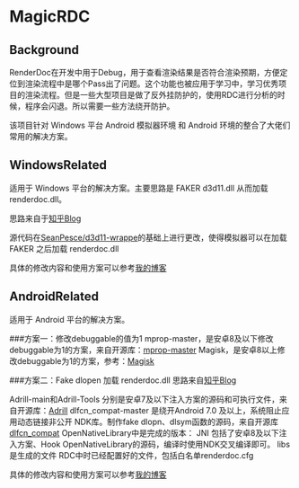 # MagicRDC

## Background
RenderDoc在开发中用于Debug，用于查看渲染结果是否符合渲染预期，方便定位到渲染流程中是哪个Pass出了问题。这个功能也被应用于学习中，学习优秀项目的渲染流程。但是一些大型项目是做了反外挂防护的，使用RDC进行分析的时候，程序会闪退。所以需要一些方法绕开防护。

该项目针对 Windows 平台 Android 模拟器环境 和 Android 环境的整合了大佬们常用的解决方案。

## WindowsRelated
适用于 Windows 平台的解决方案。主要思路是 FAKER d3d11.dll 从而加载 renderdoc.dll。

思路来自于[知乎Blog](https://zhuanlan.zhihu.com/p/353043910)

源代码在[SeanPesce/d3d11-wrappe](https://github.com/SeanPesce/d3d11-wrapper)的基础上进行更改，使得模拟器可以在加载 FAKER 之后加载 renderdoc.dll

具体的修改内容和使用方案可以参考[我的博客](https://www.cnblogs.com/vestlee/p/17003036.html) 

## AndroidRelated
适用于 Android 平台的解决方案。

###方案一：修改debuggable的值为1
mprop-master，是安卓8及以下修改debuggable为1的方案，来自开源库：[mprop-master](https://github.com/wpvsyou/mprop)
Magisk，是安卓8以上修改debuggable为1的方案，参考：[Magisk](https://github.com/topjohnwu/Magisk)

###方案二：Fake dlopen 加载 renderdoc.dll
思路来自[知乎Blog](https://zhuanlan.zhihu.com/p/376316855)

Adrill-main和Adrill-Tools 分别是安卓7及以下注入方案的源码和可执行文件，来自开源库：[Adrill](https://github.com/mustime/Adrill)
dlfcn_compat-master 是绕开Android 7.0 及以上，系统阻止应用动态链接非公开 NDK库。制作fake dlopn、dlsym函数的源码，来自开源库[dlfcn_compat](https://github.com/lizhangqu/dlfcn_compat)
OpenNativeLibrary中是完成的版本：
JNI 包括了安卓8及以下注入方案、Hook OpenNativeLibrary的源码，编译时使用NDK交叉编译即可。
libs 是生成的文件
RDC中时已经配置好的文件，包括白名单renderdoc.cfg

具体的修改内容和使用方案可以参考[我的博客](https://www.cnblogs.com/vestlee/p/17022863.html)
